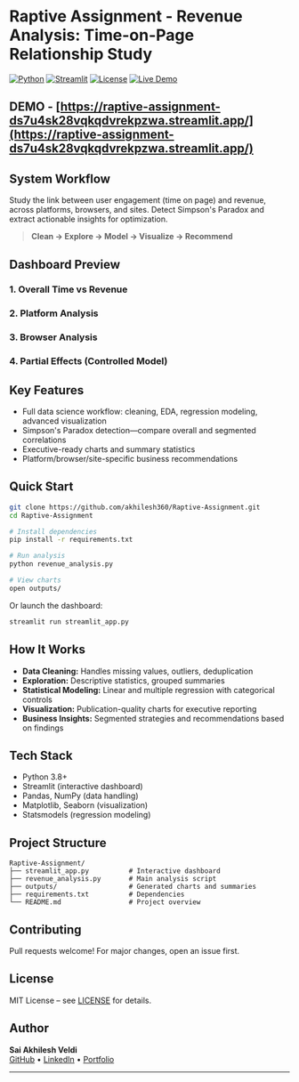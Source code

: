 # Raptive Assignment - Revenue Analysis: Time-on-Page Relationship Study

[![Python](https://img.shields.io/badge/Python-3.8+-blue.svg)](https://www.python.org/downloads/)
[![Streamlit](https://img.shields.io/badge/Streamlit-1.28+-red.svg)](https://streamlit.io/)
[![License](https://img.shields.io/badge/License-MIT-green.svg)](LICENSE)
[![Live Demo](https://img.shields.io/badge/Live%20Demo-Streamlit-FF4B4B.svg)](https://raptive-assignment-ds7u4sk28vqkqdvrekpzwa.streamlit.app/)

## DEMO - **[https://raptive-assignment-ds7u4sk28vqkqdvrekpzwa.streamlit.app/](https://raptive-assignment-ds7u4sk28vqkqdvrekpzwa.streamlit.app/)**

## System Workflow

Study the link between user engagement (time on page) and revenue, across platforms, browsers, and sites. Detect Simpson's Paradox and extract actionable insights for optimization.

> **Clean → Explore → Model → Visualize → Recommend**

## Dashboard Preview

### 1. Overall Time vs Revenue  

### 2. Platform Analysis  

### 3. Browser Analysis  

### 4. Partial Effects (Controlled Model)  

## Key Features

- Full data science workflow: cleaning, EDA, regression modeling, advanced visualization
- Simpson's Paradox detection—compare overall and segmented correlations
- Executive-ready charts and summary statistics
- Platform/browser/site-specific business recommendations

## Quick Start

```bash
git clone https://github.com/akhilesh360/Raptive-Assignment.git
cd Raptive-Assignment

# Install dependencies
pip install -r requirements.txt

# Run analysis
python revenue_analysis.py

# View charts
open outputs/
```

Or launch the dashboard:
```bash
streamlit run streamlit_app.py
```

## How It Works

- **Data Cleaning:** Handles missing values, outliers, deduplication
- **Exploration:** Descriptive statistics, grouped summaries
- **Statistical Modeling:** Linear and multiple regression with categorical controls
- **Visualization:** Publication-quality charts for executive reporting
- **Business Insights:** Segmented strategies and recommendations based on findings

## Tech Stack

- Python 3.8+
- Streamlit (interactive dashboard)
- Pandas, NumPy (data handling)
- Matplotlib, Seaborn (visualization)
- Statsmodels (regression modeling)

## Project Structure

```
Raptive-Assignment/
├── streamlit_app.py          # Interactive dashboard
├── revenue_analysis.py       # Main analysis script
├── outputs/                  # Generated charts and summaries
├── requirements.txt          # Dependencies
└── README.md                 # Project overview
```

## Contributing

Pull requests welcome! For major changes, open an issue first.

## License

MIT License – see [LICENSE](LICENSE) for details.

## Author

**Sai Akhilesh Veldi**  
[GitHub](https://github.com/akhilesh360) • [LinkedIn](https://www.linkedin.com/in/saiakhileshveldi/) • [Portfolio](https://akhilesh360.github.io/SAIPORTFOLIO/)

---
